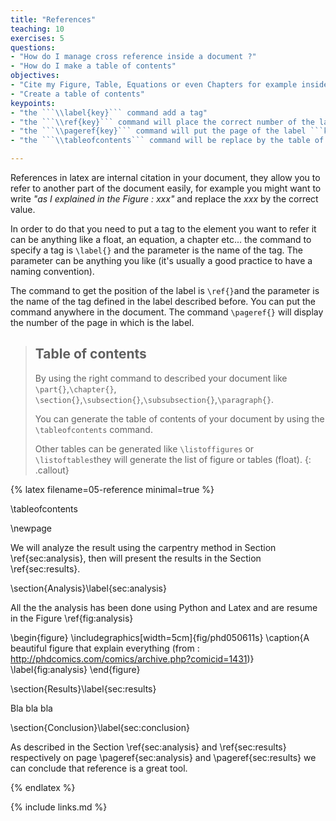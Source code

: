 ```yaml
---
title: "References"
teaching: 10
exercises: 5
questions:
- "How do I manage cross reference inside a document ?"
- "How do I make a table of contents"
objectives:
- "Cite my Figure, Table, Equations or even Chapters for example inside my document"
- "Create a table of contents"
keypoints:
- "the ```\\label{key}``` command add a tag"
- "the ```\\ref{key}``` command will place the correct number of the label ```key``` during compilation"
- "the ```\\pageref{key}``` command will put the page of the label ```key``` during compilation"
- "the ```\\tableofcontents``` command will be replace by the table of contents of the document"

---
```


References in latex are internal citation in your document, they allow you to refer to another part of the document easily, for example you might want to write _"as I explained in the Figure : xxx"_ and replace the _xxx_ by the correct value.

In order to do that you need to put a tag to the element you want to refer it can be anything like a float, an equation, a chapter etc... the command to specify a tag is ```\label{}``` and the parameter is the name of the tag. The parameter can be anything you like (it's usually a good practice to have a naming convention).

The command to get the position of the label is ```\ref{}```and the parameter is the name of the tag defined in the label described before.  You can put the command anywhere in the document. The command ```\pageref{}``` will display the number of the page in which is the label.



> ## Table of contents
> By using the right command to described your document like ```\part{}```,```\chapter{}```, ```\section{}```,```\subsection{}```,```\subsubsection{}```,```\paragraph{}```.
>
> You can generate the table of contents of your document by using the ```\tableofcontents``` command.
>
> Other tables can be generated like ```\listoffigures``` or ```\listoftables```they will generate the list of figure or tables (float).
{: .callout}


{% latex filename=05-reference minimal=true %}

\tableofcontents

\newpage

We will analyze the result using the carpentry method in Section \ref{sec:analysis}, then will present the results in the Section \ref{sec:results}.

\section{Analysis}\label{sec:analysis}

All the the analysis has been done using Python and Latex and are resume in the Figure \ref{fig:analysis}

\begin{figure}
\includegraphics[width=5cm]{fig/phd050611s}
\caption{A beautiful figure that explain everything (from : http://phdcomics.com/comics/archive.php?comicid=1431)}
\label{fig:analysis}
\end{figure}

\section{Results}\label{sec:results}

Bla bla bla

\section{Conclusion}\label{sec:conclusion}

As described in the Section \ref{sec:analysis} and \ref{sec:results} respectively on page \pageref{sec:analysis} and \pageref{sec:results} we can conclude that reference is a great tool.

{% endlatex %}

{% include links.md %}
